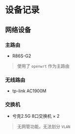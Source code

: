 # 设备记录
## 网络设备
### 主路由
- R86S-G2
>使用了 `openwrt` 作为主路由  

### 无线路由
- tp-link AC1900M

### 交换机
- 兮克2.5G 8口交换机 × 2
>无网管功能，无法划分 `VLAN`  

### 